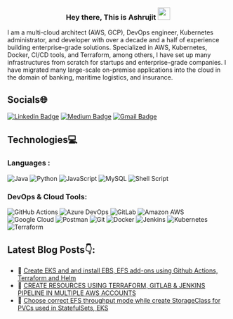 <h3 align="center">Hey there, This is Ashrujit 
  <img src="https://media.giphy.com/media/hvRJCLFzcasrR4ia7z/giphy.gif" width="28">
</h3>

I am a multi-cloud architect (AWS, GCP), DevOps engineer, Kubernetes administrator, and developer with over a decade and a half of experience building enterprise-grade solutions. Specialized in AWS, Kubernetes, Docker, CI/CD tools, and Terraform, among others, I have set up many infrastructures from scratch for startups and enterprise-grade companies. I have migrated many large-scale on-premise applications into the cloud in the domain of banking, maritime logistics, and insurance.

## Socials🌐

[![Linkedin Badge](https://img.shields.io/badge/-ashrujitpal-blue?style=flat-square&logo=Linkedin&logoColor=white&link=https://www.linkedin.com/in/ashrujit-pal-80a22280/)](https://www.linkedin.com/in/ashrujit-pal-80a22280/)
[![Medium Badge](https://img.shields.io/badge/-@ashrujitpal-1b1b1b?style=flat-square&labelColor=1b1b1b&logo=Medium&link=https://medium.com/@ashrujitpal)](https://medium.com/@ashrujitpal)
[![Gmail Badge](https://img.shields.io/badge/-ashrujitpal@gmail.com-c14438?style=flat-square&logo=Gmail&logoColor=white&link=mailto:ashrujitpal@gmail.com)](mailto:ashrujitpal@gmail.com)


## Technologies💻

### Languages :
![Java](https://img.shields.io/badge/Java-ED8B00?style=for-the-badge&logo=openjdk&logoColor=white)
![Python](https://img.shields.io/badge/Python-FFD43B?style=for-the-badge&logo=python&logoColor=blue)
![JavaScript](https://img.shields.io/badge/JavaScript-323330?style=for-the-badge&logo=javascript&logoColor=F7DF1E)
![MySQL](	https://img.shields.io/badge/MySQL-005C84?style=for-the-badge&logo=mysql&logoColor=white)
![Shell Script](https://img.shields.io/badge/Shell_Script-121011?style=for-the-badge&logo=gnu-bash&logoColor=white)

### DevOps & Cloud Tools:

![GitHub Actions](https://img.shields.io/badge/GitHub%20Actions-2088FF?style=for-the-badge&logo=githubactions&logoColor=white)
![Azure DevOps](https://img.shields.io/badge/Azure_DevOps-0078D7?style=for-the-badge&logo=azuredevops&logoColor=white)
![GitLab](https://img.shields.io/badge/GitLab-330F63?style=for-the-badge&logo=gitlab&logoColor=white)
![Amazon AWS](https://img.shields.io/badge/Amazon_AWS-FF9900?style=for-the-badge&logo=amazonaws&logoColor=white)
![Google Cloud](https://img.shields.io/badge/Google_Cloud-4285F4?style=for-the-badge&logo=googlecloud&logoColor=white)
![Postman](https://img.shields.io/badge/Postman-FF6C37?style=for-the-badge&logo=Postman&logoColor=white)
![Git](https://img.shields.io/badge/GIT-E44C30?style=for-the-badge&logo=git&logoColor=white)
![Docker](https://img.shields.io/badge/Docker-2CA5E0?style=for-the-badge&logo=docker&logoColor=white)
![Jenkins](https://img.shields.io/badge/Jenkins-D24939?style=for-the-badge&logo=Jenkins&logoColor=white)
![Kubernetes](https://img.shields.io/badge/kubernetes-326ce5.svg?&style=for-the-badge&logo=kubernetes&logoColor=white)
![Terraform](https://img.shields.io/badge/Terraform-7B42BC?style=for-the-badge&logo=terraform&logoColor=white)

## Latest Blog Posts👇:
  
<!-- BLOGPOSTS:START -->
 - 💫 [Create EKS and and install EBS, EFS add-ons using Github Actions, Terraform and Helm](https://medium.com/@ashrujitpal/create-eks-and-and-install-ebs-efs-add-ons-using-github-actions-terraform-and-helm-25e817c3c11a)
 - 💯 [CREATE RESOURCES USING TERRAFORM, GITLAB & JENKINS PIPELINE IN MULTIPLE AWS ACCOUNTS](https://medium.com/@ashrujitpal/create-infrastructure-using-terraform-jenkins-pipeline-in-multiple-aws-accounts-52d3770a06b0)
 - 🚀 [Choose correct EFS throughput mode while create StorageClass for PVCs used in StatefulSets, EKS](https://medium.com/@ashrujitpal/choose-correct-efs-throughput-mode-while-create-storageclass-for-pvcs-in-the-eks-statefulsets-dc43515cabd5)
<!-- BLOGPOSTS:END -->
